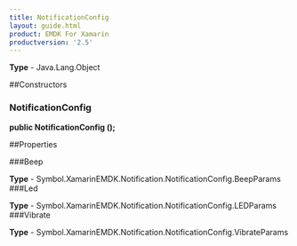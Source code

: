 ```yaml
---
title: NotificationConfig
layout: guide.html 
product: EMDK For Xamarin 
productversion: '2.5' 
---
```



**Type** - Java.Lang.Object

##Constructors
### NotificationConfig 
**public NotificationConfig ();**

##Properties

###Beep


**Type** - Symbol.XamarinEMDK.Notification.NotificationConfig.BeepParams
###Led


**Type** - Symbol.XamarinEMDK.Notification.NotificationConfig.LEDParams
###Vibrate


**Type** - Symbol.XamarinEMDK.Notification.NotificationConfig.VibrateParams


